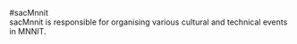 
#sacMnnit <br>
sacMnnit is responsible for organising various cultural and technical events in MNNIT.

